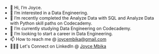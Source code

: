 - 👋 Hi, I’m Joyce.
- 👀 I’m interested in a Data Engineering.
- 🌱 I’m recently completed the Analyze Data with SQL and Analyze Data with Python skill paths on Codecademy.
- 🌱 I’m currently studying Data Engineering on Codecademy.
- 💞️ I’m looking to start a career in Data Engineering.
- 📫 How to reach me @ joycembika@gmail.com
- 👩🏾‍💻 Let's Connect on LinkedIn @ [Joyce Mbika](https://www.linkedin.com/in/joycembika/)



<!---
joycembika/joycembika is a ✨ special ✨ repository because its `README.md` (this file) appears on your GitHub profile.
You can click the Preview link to take a look at your changes.
--->
